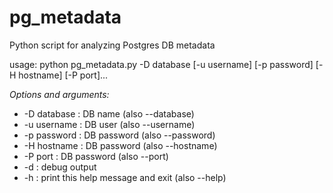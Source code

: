 # pg_metadata
Python script for analyzing Postgres DB metadata

usage: python pg_metadata.py -D database [-u username] [-p password] [-H hostname] [-P port]...

*Options and arguments:*
-  -D database : DB name (also --database)
-  -u username : DB user (also --username)
-  -p password : DB password (also --password)
-  -H hostname : DB password (also --hostname)
-  -P port : DB password (also --port)
-  -d : debug output
-  -h : print this help message and exit (also --help)
  

